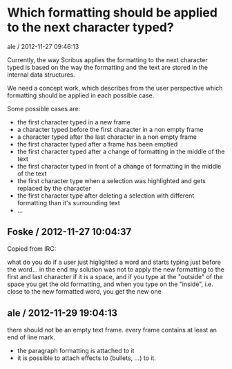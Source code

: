 
# Which formatting should be applied to the next character typed?

ale / 2012-11-27 09:46:13

Currently, the way Scribus applies the formatting to the next character typed is based on the way the formatting and the text are stored in the internal data structures.

We need a concept work, which describes from the user perspective which formatting should be applied in each possible case.

Some possible cases are:
- the first character typed in a new frame
- a character typed before the first character in a non empty frame
- a character typed after the last character in a non empty frame
- the first character typed after a frame has been emptied
- the first character typed after a change of formatting in the middle of the text
- the first character typed in front of a change of formatting in the middle of the text
- the first character type when a selection was highlighted and gets replaced by the character
- the first character type after deleting a selection with different formatting than it's surrounding text
- ...

## Foske / 2012-11-27 10:04:37

Copied from IRC:

what do you do if a user just higlighted a word and
starts typing just before the word...
in the end my solution was not to apply the new
formatting to the first and last character if it is a
space, and if you type at the "outside" of the space you
get the old formatting, and when you type on the
"inside", i.e. close to the new formatted word, you get
the new one

## ale / 2012-11-29 19:04:13

there should not be an empty text frame. every frame contains at least an end of line mark.
- the paragraph formatting is attached to it
- it is possible to attach effects to (bullets, ...) to it.

